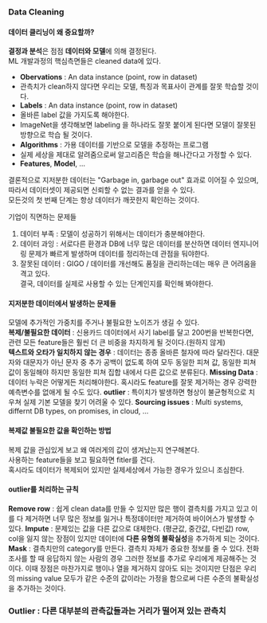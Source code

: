 ### Data Cleaning
#### 데이터 클리닝이 왜 중요할까?
 **결정과 분석**은 점점 **데이터와 모델**에 의해 결정된다.  
 ML 개발과정의 핵심측면들은 cleaned data에 있다.
 - **Obervations** : An data instance (point, row in dataset)
 - 관측치가 clean하지 않다면 우리는 모델, 특징과 목표사이 관계를 잘못 학습할 것이다.
 - **Labels** : An data instance (point, row in dataset)
 - 올바른 label 값을 가지도록 해야한다.
 - ImageNet을 생각해보면 labeling 을 하나라도 잘못 붙이게 된다면 모델이 잘못된 방향으로 학습 될 것이다. 
 - **Algorithms** : 가용 데이터를 기반으로 모델을 추정하는 프로그램
 -  실제 세상을 제대로 알려줌으로써 알고리즘은 학습을 해나간다고 가정할 수 있다.
 - **Features**, **Model**, ...

결론적으로 지저분한 데이터는 "Garbage in, garbage out" 효과로 이어질 수 있으며, 따라서 데이터셋이 제공되면 신뢰할 수 없는 결과를 얻을 수 있다.  
모든것의 첫 번째 단계는 항상 데이터가 깨끗한지 확인하는 것이다.

기업이 직면하는 문제들 
1. 데이터 부족 : 모델이 성공하기 위해서는 데이터가 충분해야한다.
2. 데이터 과잉 : 서로다른 환경과 DB에 너무 많은 데이터를 분산하면 데이터 엔지니어링 문제가 빠르게 발생하며 데이터를 정리하는데 관점을 둬야한다.  
3. 잘못된 데이터 : GIGO / 데이터를 개선해도 품질을 관리하는데는 매우 큰 어려움을 격고 있다.  
결국, 데이터를 실제로 사용할 수 있는 단계인지를 확인해 봐야한다.

#### 지저분한 데이터에서 발생하는 문제들
모델에 추가적인 가중치를 주거나 불필요한 노이즈가 생길 수 있다.  
**복제/불필요한 데이터** : 신용카드 데이터에서 사기 label를 달고 200번을 반복한다면, 관련 모든 feature들은 훨씬 더 큰 비중을 차지하게 될 것이다.(원하지 않게)  
**텍스트와 오타가 일치하지 않는 경우** : 데이터는 종종 올바른 철자에 따라 달라진다. 대문자와 대문자가 아닌 문자 중 추가 공백이 없도록 하여 모두 동일한 피쳐 값, 동일한 피쳐 값이 동일해야 하지만 동일한 피쳐 집합 내에서 다른 값으로 분류된다.
**Missing Data** : 데이터 누락은 어떻게든 처리해야한다. 혹시라도 feature를 잘못 제거하는 경우 강력한 예측변수를 없애게 될 수도 있다.
**outlier** : 특이치가 발생하면 형상이 불균형적으로 치우쳐 실제 기본 모델을 찾기 어려울 수 있다.
**Sourcing issues** : Multi systems, differnt DB types, on promises, in cloud, ...

#### 복제값 불필요한 값을 확인하는 방법
복제 값을 관심있게 보고 왜 여러게의 값이 생겨났는지 연구해본다.  
사용하는 feature들을 보고 필요하면 fitler를 건다.  
혹시라도 데이터가 복제되어 있지만 실제세상에서 가능한 경우가 있으니 조심한다.  

#### outlier를 처리하는 규칙
**Remove row** : 쉽게 clean data를 만들 수 있지만 많은 행이 결측치를 가지고 있고 이를 다 제거하면 너무 많은 정보를 잃거나 특정데이터만 제거하여 바이어스가 발생할 수 있다.
**Impute** : 문제있는 값을 다른 값으로 대체한다. (평균값, 중간값, 다빈값) row, col을 잃지 않는 장점이 있지만 데이터에 **다른 유형의 불확실성**을 추가하게 되는 것이다. 
**Mask** : 결측치만의 category를 만든다. 결측치 자체가 중요한 정보를 줄 수 있다. 전화조사를 할 때 응답하지 않는 사람의 경우 그러한 정보를 추가로 우리에게 제공해주는 것이다. 이때 장점은 마찬가지로 행이나 열을 제거하지 않아도 되는 것이지만 단점은 우리의 missing value 모두가 같은 수준의 값이라는 가정을 함으로써 다른 수준의 불확실성을 추가하는 것이다.  

### Outlier : 다른 대부분의 관측값들과는 거리가 떨어져 있는 관측치

